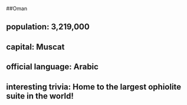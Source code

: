 ##Oman
## population: 3,219,000


## capital: Muscat

 
## official language: Arabic 


## interesting trivia: Home to the largest ophiolite suite in the world! 




